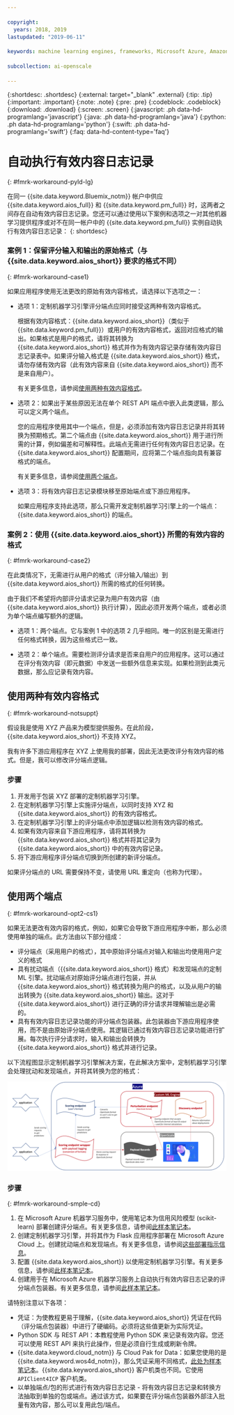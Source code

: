 ```yaml
---

copyright:
  years: 2018, 2019
lastupdated: "2019-06-11"

keywords: machine learning engines, frameworks, Microsoft Azure, Amazone SageMaker, custom ML engine 

subcollection: ai-openscale

---
```


{:shortdesc: .shortdesc}
{:external: target="_blank" .external}
{:tip: .tip}
{:important: .important}
{:note: .note}
{:pre: .pre}
{:codeblock: .codeblock}
{:download: .download}
{:screen: .screen}
{:javascript: .ph data-hd-programlang='javascript'}
{:java: .ph data-hd-programlang='java'}
{:python: .ph data-hd-programlang='python'}
{:swift: .ph data-hd-programlang='swift'}
{:faq: data-hd-content-type='faq'}

# 自动执行有效内容日志记录
{: #fmrk-workaround-pyld-lg}

在同一 {{site.data.keyword.Bluemix_notm}} 帐户中供应 {{site.data.keyword.aios_full}} 和 {{site.data.keyword.pm_full}} 时，这两者之间存在自动有效内容日志记录。您还可以通过使用以下案例和选项之一对其他机器学习提供程序或对不在同一帐户中的 {{site.data.keyword.pm_full}} 实例自动执行有效内容日志记录：
{: shortdesc}

### 案例 1：保留评分输入和输出的原始格式（与 {{site.data.keyword.aios_short}} 要求的格式不同）
{: #fmrk-workaround-case1}

如果应用程序使用无法更改的原始有效内容格式，请选择以下选项之一：

- 选项 1：定制机器学习引擎评分端点应同时接受这两种有效内容格式。 

   根据有效内容格式：{{site.data.keyword.aios_short}}（类似于 {{site.data.keyword.pm_full}}）或用户的有效内容格式，返回对应格式的输出。如果格式是用户的格式，请将其转换为 {{site.data.keyword.aios_short}} 格式并作为有效内容记录存储有效内容日志记录表中。如果评分输入格式是 {{site.data.keyword.aios_short}} 格式，请勿存储有效内容（此有效内容来自 {{site.data.keyword.aios_short}} 而不是来自用户）。

   有关更多信息，请参阅[使用两种有效内容格式](/docs/services/ai-openscale?topic=ai-openscale-integrating-3rd-party-ml-engines-with-watson-openscale#fmrk-workaround-notsuppt)。

- 选项 2：如果出于某些原因无法在单个 REST API 端点中嵌入此类逻辑，那么可以定义两个端点。 

   您的应用程序使用其中一个端点，但是，必须添加有效内容日志记录并将其转换为预期格式。第二个端点由 {{site.data.keyword.aios_short}} 用于进行所需的计算，例如偏差和可解释性。此端点无需进行任何有效内容日志记录。在 {{site.data.keyword.aios_short}} 配置期间，应将第二个端点指向具有兼容格式的端点。

   有关更多信息，请参阅[使用两个端点](/docs/services/ai-openscale?topic=ai-openscale-integrating-3rd-party-ml-engines-with-watson-openscale#fmrk-workaround-opt2-cs1)。

- 选项 3：将有效内容日志记录模块移至原始端点或下游应用程序。 

   如果应用程序支持此选项，那么只需开发定制机器学习引擎上的一个端点：{{site.data.keyword.aios_short}} 的端点。

### 案例 2：使用 {{site.data.keyword.aios_short}} 所需的有效内容的格式
{: #fmrk-workaround-case2}

在此类情况下，无需进行从用户的格式（评分输入/输出）到 {{site.data.keyword.aios_short}} 所需的格式的任何转换。

由于我们不希望将内部评分请求记录为用户有效内容（由 {{site.data.keyword.aios_short}} 执行计算），因此必须开发两个端点，或者必须为单个端点编写额外的逻辑。

- 选项 1：两个端点。它与案例 1 中的选项 2 几乎相同。唯一的区别是无需进行任何格式转换，因为这些格式已一致。

- 选项 2：单个端点。需要检测评分请求是否来自用户的应用程序。这可以通过在评分有效内容（即元数据）中发送一些额外信息来实现。如果检测到此类元数据，那么应记录有效内容。

## 使用两种有效内容格式
{: #fmrk-workaround-notsuppt}

假设我是使用 XYZ 产品来为模型提供服务。在此阶段，{{site.data.keyword.aios_short}} 不支持 XYZ。

我有许多下游应用程序在 XYZ 上使用我的部署，因此无法更改评分有效内容的格式。但是，我可以修改评分端点逻辑。

### 步骤

1. 开发用于包装 XYZ 部署的定制机器学习引擎。
2. 在定制机器学习引擎上实施评分端点，以同时支持 XYZ 和 {{site.data.keyword.aios_short}} 的有效内容格式。
3. 在定制机器学习引擎上的评分端点中添加逻辑以检测有效内容的格式。
4. 如果有效内容来自下游应用程序，请将其转换为 {{site.data.keyword.aios_short}} 格式并将其记录为 {{site.data.keyword.aios_short}} 中的有效内容记录。
5. 将下游应用程序评分端点切换到所创建的新评分端点。

如果评分端点的 URL 需要保持不变，请使用 URL 重定向（也称为代理）。

## 使用两个端点
{: #fmrk-workaround-opt2-cs1}

如果无法更改有效内容的格式，例如，如果它会导致下游应用程序中断，那么必须使用单独的端点。此方法由以下部分组成：

- 评分端点（采用用户的格式），其中原始评分端点对输入和输出均使用用户定义的格式
- 具有扰动端点（{{site.data.keyword.aios_short}} 格式）和发现端点的定制 ML 引擎。扰动端点对原始评分端点进行包装，并从 {{site.data.keyword.aios_short}} 格式转换为用户的格式，以及从用户的输出转换为 {{site.data.keyword.aios_short}} 输出。这对于 {{site.data.keyword.aios_short}} 进行正确的评分请求并理解输出是必需的。
- 具有有效内容日志记录功能的评分端点包装器。此包装器由下游应用程序使用，而不是由原始评分端点使用。其逻辑已通过有效内容日志记录功能进行扩展。每次执行评分请求时，输入和输出会转换为 {{site.data.keyword.aios_short}} 格式并进行记录。

以下流程图显示定制机器学习引擎解决方案，在此解决方案中，定制机器学习引擎会处理扰动和发现端点，并将其转换为您的格式：

![REST API 端点规范](images/woscustommlworkflow.png)

### 步骤
{: #fmrk-workaround-smple-cd}

1. 在 Microsoft Azure 机器学习服务中，使用笔记本为信用风险模型 (scikit-learn) 部署创建评分端点。有关更多信息，请参阅[此样本笔记本](https://github.com/pmservice/ai-openscale-tutorials/blob/master/notebooks/azure/Credit%20model%20with%20Azure%20ML%20Service%20and%20scikit-learn.ipynb)。
2. 创建定制机器学习引擎，并将其作为 Flask 应用程序部署在 Microsoft Azure Cloud 上。创建扰动端点和发现端点。有关更多信息，请参阅[这些部署指示信息](https://github.com/pmservice/ai-openscale-tutorials/tree/master/applications/custom-ml-engine-azure)。
3. 配置 {{site.data.keyword.aios_short}} 以使用定制机器学习引擎。有关更多信息，请参阅[此样本笔记本](https://github.com/pmservice/ai-openscale-tutorials/blob/master/notebooks/azure/OpenScale%20and%20Custom%20ML%20Engine%20configuration.ipynb)。
4. 创建用于在 Microsoft Azure 机器学习服务上自动执行有效内容日志记录的评分端点包装器。有关更多信息，请参阅[此样本笔记本](https://github.com/pmservice/ai-openscale-tutorials/blob/master/notebooks/azure/Credit%20scoring%20endpoint%20wrapper%20with%20payload%20logging.ipynb)。

请特别注意以下各项：

- 凭证：为使教程更易于理解，{{site.data.keyword.aios_short}} 凭证在代码（评分端点包装器）中进行了硬编码。必须将这些值更新为实际凭证。
- Python SDK 与 REST API：本教程使用 Python SDK 来记录有效内容。您还可以使用 REST API 来执行此操作，但是必须自行生成或刷新令牌。 
- {{site.data.keyword.cloud_notm}} 与 Cloud Pak for Data：如果您使用的是 {{site.data.keyword.wos4d_notm}}，那么凭证采用不同格式，[此处为样本笔记本](https://github.com/pmservice/ai-openscale-tutorials/blob/master/notebooks/Watson%20OpenScale%20and%20Watson%20ML%20Engine%20-%20ICP.ipynb)。{{site.data.keyword.aios_short}} 客户机类也不同。它使用 `APIClient4ICP` 客户机类。
- 以单独端点/包的形式进行有效内容日志记录 - 将有效内容日志记录和转换方法抽取到单独的包或端点。通过该方式，如果要在评分端点包装器外部注入批量有效内容，那么可以复用此包/端点。

